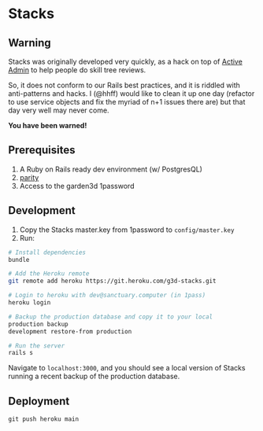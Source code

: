 # Stacks

## Warning

Stacks was originally developed very quickly, as a hack on top of
[Active Admin](https://activeadmin.info/) to help people do skill tree reviews.

So, it does not conform to our Rails best practices, and it
is riddled with anti-patterns and hacks. I (@hhff) would like
to clean it up one day (refactor to use service objects and
fix the myriad of n+1 issues there are) but that day very well
may never come.

**You have been warned!**

## Prerequisites

1. A Ruby on Rails ready dev environment (w/ PostgresQL)
2. [parity](https://github.com/thoughtbot/parity)
3. Access to the garden3d 1password

## Development

1. Copy the Stacks master.key from 1password to `config/master.key`
2. Run:

```sh
# Install dependencies
bundle

# Add the Heroku remote
git remote add heroku https://git.heroku.com/g3d-stacks.git

# Login to heroku with dev@sanctuary.computer (in 1pass)
heroku login

# Backup the production database and copy it to your local
production backup
development restore-from production

# Run the server
rails s
```

Navigate to `localhost:3000`, and you should see a local version
of Stacks running a recent backup of the production database.

## Deployment

`git push heroku main`

